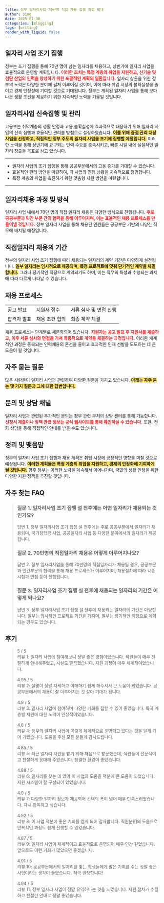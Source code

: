```yaml
---
title: 정부 일자리사업 70만명 직접 채용 집행 취업 확대
author: bing
date: 2025-01-30
categories: [Blogging]
tags: [writing]
render_with_liquid: false
---
```



<h2 id='일자리_사업_조기_집행'>일자리 사업 조기 집행</h2>

<p>정부는 조기 집행을 통해 70만 명이 넘는 일자리를 채용하고, 상반기에 일자리 사업을 효율적으로 운영할 계획입니다. <b><span style="color: #ee2323;">이러한 조치는 특정 계층의 취업을 지원하고, 신기술 및 첨단 산업의 인력을 양성하기 위한 포괄적인 계획의 일환입니다.</span></b> 일자리 창출을 위한 정부의 노력은 다양한 분야에 걸쳐 이루어질 것이며, 이에 따라 취업 시장의 불확실성을 줄이고 경제 안정성에 기여할 것으로 기대됩니다. 정부는 계획된 일자리 사업을 통해 보다 나은 생활 조건을 제공하기 위한 지속적인 노력을 기울일 것입니다.</p>

<h2 id='일자리사업_신속집행_및_관리'>일자리사업 신속집행 및 관리</h2>

<p>고용부는 취약계층의 생활 안정과 고용 불확실성에 효과적으로 대응하기 위해 일자리 사업의 신속 집행과 효율적인 관리를 방침으로 설정하였습니다. <b><span style="background-color: #ffe066;">이를 위해 중점 관리 대상 사업을 선정하고, 직접적인 정부 주도의 일자리 사업을 조기에 집행할 예정입니다.</span></b> 이러한 노력을 통해 상반기에 요구되는 인력 수요를 충족시키고, 빠른 시일 내에 실질적인 일자리 창출을 목표로 삼고 있습니다.</p>

<hr />

<ul>
    <li>일자리 사업의 조기 집행을 통해 공공부문에서의 고용 증가를 기대할 수 있습니다.</li>
    <li>효율적인 관리 방안을 마련하여, 각 사업의 진행 상황을 지속적으로 점검합니다.</li>
    <li>특정 계층의 취업을 촉진하기 위한 맞춤형 지원 방안을 마련합니다.</li>
</ul>

<hr />

<h2 id='일자리채용_과정_및_방식'>일자리채용 과정 및 방식</h2>

<p>일자리 사업 내에서 70만 명의 직접 일자리 채용은 다양한 방식으로 진행됩니다. <b><span style="color: #ee2323;">주로 공공부문과 민간 부문 간의 협력을 통해 이루어지며, 이는 효율적인 채용 프로세스를 만들어낼 것입니다.</span></b> 정부 일자리 사업을 통해 채용된 인원들은 공공부문 기반의 다양한 직무에 배치될 예정입니다.</p>

<h2 id='직접일자리_채용의_기간'>직접일자리 채용의 기간</h2>

<p>정부의 일자리 사업 조기 집행에 따라 채용되는 일자리의 계약 기간은 다양하게 설정됩니다. <b><span style="background-color: #ffe066;">일부 일자리는 임시적으로 제공되며, 특정 프로젝트에 맞춰 단기적인 계약을 체결합니다.</span></b> 그러나 장기적인 직장으로 계약되기도 하며, 이는 직무의 특성과 수행되는 과제에 따라 다르게 나타날 수 있습니다.</p>

<h2 id='채용_프로세스'>채용 프로세스</h2>

<table>
    <tr>
        <td>공고 발표</td>
        <td>지원서 접수</td>
        <td>서류 심사 및 면접 진행</td>
    </tr>
    <tr>
        <td>합격자 발표</td>
        <td>채용 조건 협의</td>
        <td>최종 계약 체결</td>
    </tr>
</table>

<p>채용 프로세스는 단계별로 세분화되어 있습니다. <b><span style="color: #ee2323;">지원자는 공고 발표 후 지원서를 제출하고, 이후 서류 심사와 면접을 거쳐 최종적으로 계약을 체결하는 과정입니다.</span></b> 이러한 체계적인 과정은 중복되는 인력채용의 혼선을 줄이고 효과적인 인재 선발을 도모하는 데 큰 도움이 될 것입니다.</p>

<h2 id='자주_묻는_질문'>자주 묻는 질문</h2>

<p>많은 사람들이 일자리 사업과 관련하여 다양한 질문을 가지고 있습니다. <b><span style="background-color: #ffe066;">아래는 자주 묻는 몇 가지 질문과 그에 대한 답변입니다.</span></b></p>

<h2 id='문의_및_상담_채널'>문의 및 상담 채널</h2>

<p>일자리 사업과 관련된 추가적인 문의는 정부 관련 부처의 상담 센터를 통해 가능합니다. <b><span style="color: #ee2323;">신청서 제출이나 정책 관련 정보는 공식 웹사이트를 통해 확인하실 수 있습니다.</span></b> 또한, 전화 상담을 통해 직접적인 안내를 받을 수도 있습니다.</p>

<h2 id='정리_및_맺음말'>정리 및 맺음말</h2>

<p>정부의 일자리 사업 조기 집행과 채용 계획은 취업 시장에 긍정적인 영향을 미칠 것으로 예상됩니다. <b><span style="background-color: #ffe066;">이러한 계획들은 특정 계층의 취업을 지원하고, 경제의 안정화에 기여하게 될 것입니다.</span></b> 향후 정부는 이러한 노력을 계속해서 이어나가며, 국민의 생활 안정을 위한 다양한 지원 정책을 추진할 것입니다.</p>


<h2 id='자주_찾는_FAQ'>자주 찾는 FAQ</h2>
<div itemscope="" itemtype="https://schema.org/FAQPage"> 
<blockquote> 
<div itemscope="" itemprop="mainEntity" itemtype="https://schema.org/Question"> 
<h3 itemprop="name">질문 1. 일자리사업 조기 집행 설 전후에는 어떤 일자리가 채용되는 것인가요?</h3> 
<div itemscope="" itemprop="acceptedAnswer" itemtype="https://schema.org/Answer"> 
<span itemprop="text"> 
<p>답변 1. 정부 일자리사업 조기 집행 설 전후에는 주로 공공부문에서 일자리가 채용되며, 국가장학금 사업, 공공일자리 사업 등 다양한 분야에서의 일자리가 제공됩니다.</p> 
</span> 
</div> 
</div> 

<div itemscope="" itemprop="mainEntity" itemtype="https://schema.org/Question"> 
<h3 itemprop="name">질문 2. 70만명의 직접일자리 채용은 어떻게 이루어지나요?</h3> 
<div itemscope="" itemprop="acceptedAnswer" itemtype="https://schema.org/Answer"> 
<span itemprop="text"> 
<p>답변 2. 정부 일자리사업을 통해 70만명의 직접일자리가 채용될 경우, 공공부문과 민간부문의 협력을 통해 채용 프로세스가 이루어지며, 채용절차에 따라 각종 시험과 면접 등이 진행됩니다.</p> 
</span> 
</div> 
</div> 

<div itemscope="" itemprop="mainEntity" itemtype="https://schema.org/Question"> 
<h3 itemprop="name">질문 3. 일자리사업 조기 집행 설 전후에 채용되는 일자리의 기간은 어떻게 되나요?</h3> 
<div itemscope="" itemprop="acceptedAnswer" itemtype="https://schema.org/Answer"> 
<span itemprop="text"> 
<p>답변 3. 정부 일자리사업 조기 집행 설 전후에 채용되는 일자리의 기간은 다양합니다. 일부는 임시적인 프로젝트 기간을 가지며, 일부는 장기적인 직장으로 계약되는 경우도 있습니다.</p> 
</span> 
</div> 
</div> 
</blockquote> 
</div>
<h2 id='후기'>후기</h2>
<div itemscope itemtype="https://schema.org/Product">
  <blockquote>
  <div itemprop="review" itemscope itemtype="https://schema.org/Review">
      <div itemprop="reviewRating" itemscope itemtype="https://schema.org/Rating"> <span itemprop="ratingValue">5</span> / <span itemprop="bestRating">5</span> </div>
      <span itemprop="reviewBody">리뷰 1: 일자리 사업에 참여해보니 정말 좋은 경험이었습니다. 직원들이 매우 친절하게 안내해주었고, 시설도 깔끔했습니다. 지원 과정이 매우 체계적이었습니다.</span>
  </div>
  <br>
  <div itemprop="review" itemscope itemtype="https://schema.org/Review">
      <div itemprop="reviewRating" itemscope itemtype="https://schema.org/Rating"> <span itemprop="ratingValue">4.95</span> / <span itemprop="bestRating">5</span> </div>
      <span itemprop="reviewBody">리뷰 2: 설명이 정말 자세하고 이해하기 쉽게 해주셔서 큰 도움이 되었습니다. 공공부문에서의 채용이 잘 이루어지는 것 같아 기대가 됩니다.</span>
  </div>
  <br>
  <div itemprop="review" itemscope itemtype="https://schema.org/Review">
      <div itemprop="reviewRating" itemscope itemtype="https://schema.org/Rating"> <span itemprop="ratingValue">4.9</span> / <span itemprop="bestRating">5</span> </div>
      <span itemprop="reviewBody">리뷰 3: 일자리 사업에 참여하며 다양한 기회를 접할 수 있어 좋았습니다. 특히 계층별 지원에 대한 노력이 인상적이었습니다.</span>
  </div>
  <br>
  <div itemprop="review" itemscope itemtype="https://schema.org/Review">
      <div itemprop="reviewRating" itemscope itemtype="https://schema.org/Rating"> <span itemprop="ratingValue">4.8</span> / <span itemprop="bestRating">5</span> </div>
      <span itemprop="reviewBody">리뷰 4: 정부의 일자리 사업이 이렇게 체계적으로 운영되고 있다는 것을 알게 되어 기뻤습니다. 도움을 주신 모든 분들께 감사드립니다.</span>
  </div>
  <br>
  <div itemprop="review" itemscope itemtype="https://schema.org/Review">
      <div itemprop="reviewRating" itemscope itemtype="https://schema.org/Rating"> <span itemprop="ratingValue">4.85</span> / <span itemprop="bestRating">5</span> </div>
      <span itemprop="reviewBody">리뷰 5: 최근 일자리 지원을 받기 위해 처음으로 방문했는데, 직원들이 전문적이고 친절하게 응대해 주었습니다. 청결한 환경이 좋았습니다.</span>
  </div>
  <br>
  <div itemprop="review" itemscope itemtype="https://schema.org/Review">
      <div itemprop="reviewRating" itemscope itemtype="https://schema.org/Rating"> <span itemprop="ratingValue">4.88</span> / <span itemprop="bestRating">5</span> </div>
      <span itemprop="reviewBody">리뷰 6: 일자리를 찾는 데 있어 이 사업의 도움을 덕분에 큰 도움이 되었습니다. 지원 시스템이 잘 구성되어 있었습니다.</span>
  </div>
  <br>
  <div itemprop="review" itemscope itemtype="https://schema.org/Review">
      <div itemprop="reviewRating" itemscope itemtype="https://schema.org/Rating"> <span itemprop="ratingValue">4.9</span> / <span itemprop="bestRating">5</span> </div>
      <span itemprop="reviewBody">리뷰 7: 다양한 일자리 정보가 제공되어 선택의 폭이 넓어 매우 만족스러웠습니다. 다시 참여하고 싶습니다.</span>
  </div>
  <br>
  <div itemprop="review" itemscope itemtype="https://schema.org/Review">
      <div itemprop="reviewRating" itemscope itemtype="https://schema.org/Rating"> <span itemprop="ratingValue">4.92</span> / <span itemprop="bestRating">5</span> </div>
      <span itemprop="reviewBody">리뷰 8: 이 사업 덕분에 좋은 기회를 얻게 되어 감사합니다. 직원분们의 도움으로 반복적인 과정도 쉽게 진행할 수 있었습니다.</span>
  </div>
  <br>
  <div itemprop="review" itemscope itemtype="https://schema.org/Review">
      <div itemprop="reviewRating" itemscope itemtype="https://schema.org/Rating"> <span itemprop="ratingValue">4.87</span> / <span itemprop="bestRating">5</span> </div>
      <span itemprop="reviewBody">리뷰 9: 일자리 사업이 체계적이고 효율적으로 운영되어 매우 인상 깊었습니다. 앞으로도 이런 기회가 많았으면 좋겠습니다.</span>
  </div>
  <br>
  <div itemprop="review" itemscope itemtype="https://schema.org/Review">
      <div itemprop="reviewRating" itemscope itemtype="https://schema.org/Rating"> <span itemprop="ratingValue">4.91</span> / <span itemprop="bestRating">5</span> </div>
      <span itemprop="reviewBody">리뷰 10: 공공부문에서의 일자리를 찾는 학생들에게 많은 기회를 주는 정말 좋은 사업이라는 생각이 들었습니다. 적극 권장합니다!</span>
  </div>
  <br>
  <div itemprop="review" itemscope itemtype="https://schema.org/Review">
      <div itemprop="reviewRating" itemscope itemtype="https://schema.org/Rating"> <span itemprop="ratingValue">4.94</span> / <span itemprop="bestRating">5</span> </div>
      <span itemprop="reviewBody">리뷰 11: 정부 일자리 사업이 정말 유익하다는 것을 느꼈습니다. 지원 절차가 수월하고 친절한 안내로 정말 좋았습니다.</span>
  </div>
  </blockquote>
</div>
